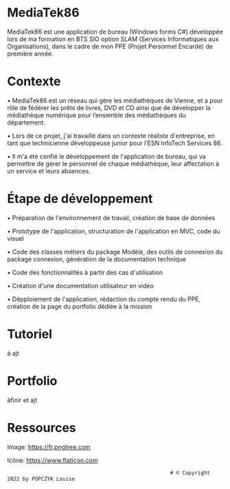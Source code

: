 # MediaTek86

MediaTek86 est une application de bureau (Windows forms C#) développée lors de ma formation en BTS SIO option SLAM (Services Informatiques aux Organisations), dans le cadre de mon PPE (Projet Personnel Encardé) de première année.

# Contexte

• MediaTek86 est un réseau qui gère les médiathèques de Vienne, et a pour rôle de fédérer les prêts de livres, DVD et CD ainsi que de développer la médiathèque numérique pour l’ensemble des médiathèques du département.

• Lors de ce projet, j'ai travaillé dans un contexte réaliste d'entreprise, en tant que technicienne développeuse junior pour l’ESN InfoTech Services 86.

• Il m'a été confié le développement de l'application de bureau, qui va permettre de gérer le personnel de chaque médiathèque, leur affectation à un service et leurs absences.

# Étape de développement

• Préparation de l'environnement de travail, création de base de données

• Prototype de l'application, structuration de l'application en MVC, code du visuel

• Code des classes métiers du package Modèle, des outils de connexion du package connexion, génération de la documentation technique

• Code des fonctionnalités à partir des cas d'utilisation

• Création d'une documentation utilisateur en vidéo

• Dépploiement de l'application, rédaction du compte rendu du PPE, création de la page du portfolio dédiée à la mission

# Tutoriel

à ajt

# Portfolio
àfinir et ajt



# Ressources

Image: https://fr.pngtree.com

Icône: https://www.flaticon.com


                                                         # © Copyright 2022 by POPCZYK Louise
